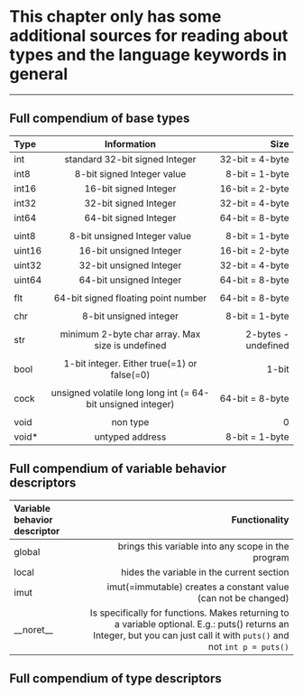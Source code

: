 # **This chapter only has some additional sources for reading about types and the language keywords in general**

----

## **Full compendium of base types**

| Type | Information | Size |
| :-- | :--:        | --: |
| int | standard 32-bit signed Integer | 32-bit = 4-byte |
| int8 | 8-bit signed Integer value | 8-bit = 1-byte |
| int16 | 16-bit signed Integer | 16-bit = 2-byte |
| int32 | 32-bit signed Integer | 32-bit = 4-byte |
| int64 | 64-bit signed Integer | 64-bit = 8-byte |
| | | |
| uint8 | 8-bit unsigned Integer value | 8-bit = 1-byte |
| uint16 | 16-bit unsigned Integer | 16-bit = 2-byte |
| uint32 | 32-bit unsigned Integer | 32-bit = 4-byte |
| uint64 | 64-bit unsigned Integer | 64-bit = 8-byte |
| | | |
| flt | 64-bit signed floating point number |  64-bit = 8-byte
| | | |
| chr | 8-bit unsigned integer | 8-bit = 1-byte |
| | | |
| str | minimum 2-byte char array. Max size is undefined | 2-bytes - undefined |
| | | |
| bool | 1-bit integer. Either true(=1) or false(=0) | 1-bit |
| | | |
| cock | unsigned volatile long long int (= 64-bit unsigned integer) | 64-bit = 8-byte |
| | | |
| void | non type | 0 |
| void* | untyped address | 8-bit = 1-byte |

## **Full compendium of variable behavior descriptors**

| Variable behavior descriptor | Functionality |
| :-- | --: |
| global | brings this variable into any scope in the program |
| local | hides the variable in the current section |
| imut  | imut(=immutable) creates a constant value (can not be changed) |
| \_\_noret\_\_ | Is specifically for functions. Makes returning to a variable optional. E.g.: puts() returns an Integer, but you can just call it with ``puts()`` and not ``int p = puts()`` |

## **Full compendium of type descriptors**
